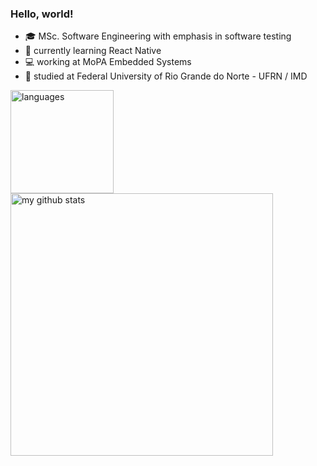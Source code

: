 ### Hello, world!

- :mortar_board: MSc. Software Engineering with emphasis in software testing
- :memo: currently learning React Native
- :computer: working at MoPA Embedded Systems
- :hotel: studied at Federal University of Rio Grande do Norte - UFRN / IMD

<!-- status codes -->
<p>
    <img src="https://github-readme-stats.vercel.app/api/top-langs/?username=iuripereira&layout=compact" alt="languages" height="165">
    <img src="https://github-readme-stats.vercel.app/api?username=iuripereira&show_icons=true&layout=compact" alt="my github stats" width="420"/>&nbsp;
</p>
